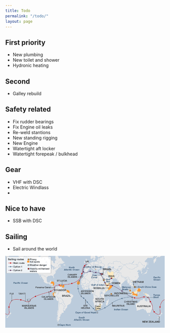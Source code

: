 ```yaml
---
title: Todo
permalink: "/todo/"
layout: page
---
```


## First priority
- New plumbing
- New toilet and shower
- Hydronic heating

## Second
- Galley rebuild

## Safety related
- Fix rudder bearings
- Fix Engine oil leaks
- Re-weld stantions
- New standing rigging
- New Engine
- Watertight aft locker
- Watertight forepeak / bulkhead

## Gear
- VHF with DSC
- Electric Windlass
- 

## Nice to have
- SSB with DSC

## Sailing

- Sail around the world

![Circumnavigation map](/images/sailing_map_circumnavigation.png)
